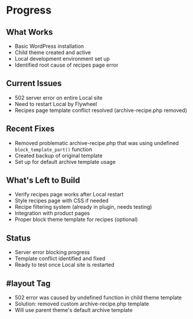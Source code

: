 # Progress

## What Works
- Basic WordPress installation
- Child theme created and active
- Local development environment set up
- Identified root cause of recipes page error

## Current Issues
- 502 server error on entire Local site
- Need to restart Local by Flywheel
- Recipes page template conflict resolved (archive-recipe.php removed)

## Recent Fixes
- Removed problematic archive-recipe.php that was using undefined `block_template_part()` function
- Created backup of original template
- Set up for default archive template usage

## What's Left to Build
- Verify recipes page works after Local restart
- Style recipes page with CSS if needed
- Recipe filtering system (already in plugin, needs testing)
- Integration with product pages
- Proper block theme template for recipes (optional)

## Status
- Server error blocking progress
- Template conflict identified and fixed
- Ready to test once Local site is restarted

## #layout Tag
- 502 error was caused by undefined function in child theme template
- Solution: removed custom archive-recipe.php template
- Will use parent theme's default archive template
